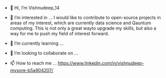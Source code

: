 - 👋 Hi, I’m Vishnudeep_14
- 👀 I’m interested in ...
        I would like to contribute to open-source projects in areas of my interest, which are currently data science and Qauntum computing. 
        This is not only a great wayto upgrade  my skills, but also a way for me to push my field of interest forward.
- 🌱 I’m currently learning ...
       
- 💞️ I’m looking to collaborate on ...
- 📫 How to reach me ...
     https://www.linkedin.com/in/vishnudeep-mysore-b5a904207/
 
<!---
vishnudeep14/vishnudeep14 is a ✨ special ✨ repository because its `README.md` (this file) appears on your GitHub profile.
You can click the Preview link to take a look at your changes.
--->
